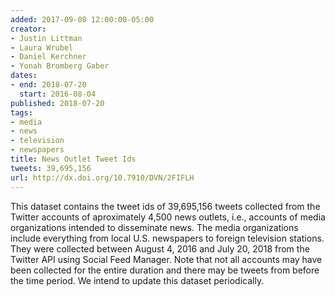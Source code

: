 ```yaml
---
added: 2017-09-08 12:00:00-05:00
creator:
- Justin Littman
- Laura Wrubel
- Daniel Kerchner
- Yonah Bromberg Gaber
dates:
- end: 2018-07-20
  start: 2016-08-04
published: 2018-07-20
tags:
- media
- news
- television
- newspapers
title: News Outlet Tweet Ids
tweets: 39,695,156
url: http://dx.doi.org/10.7910/DVN/2FIFLH
---
```


This dataset contains the tweet ids of 39,695,156 tweets collected from the Twitter accounts of aproximately 4,500 news outlets, i.e., accounts of media organizations intended to disseminate news. The media organizations include everything from local U.S. newspapers to foreign television stations. They were collected between August 4, 2016 and July 20, 2018 from the Twitter API using Social Feed Manager. Note that not all accounts may have been collected for the entire duration and there may be tweets from before the time period. We intend to update this dataset periodically.
